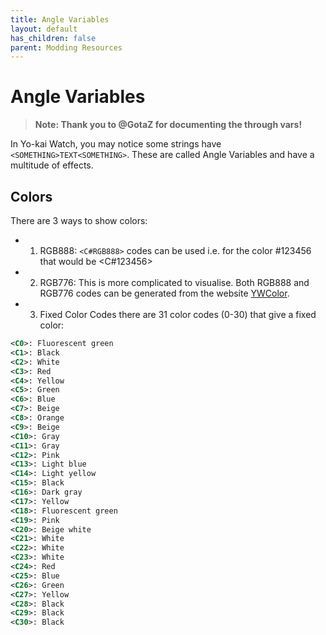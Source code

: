 ```yaml
---
title: Angle Variables
layout: default
has_children: false
parent: Modding Resources
---
```

# Angle Variables
> **Note: Thank you to @GotaZ for documenting the <C0> through <C30> vars!**

In Yo-kai Watch, you may notice some strings have `<SOMETHING>TEXT<SOMETHING>`. These are called Angle Variables and have a multitude of effects.

## Colors

There are 3 ways to show colors:
* 1. RGB888: `<C#RGB888>` codes can be used i.e. for the color #123456 that would be <C#123456>
* 2. RGB776: This is more complicated to visualise. Both RGB888 and RGB776 codes can be generated from the website [YWColor](https://n123git.github.io/yw-color/).
* 3. Fixed Color Codes there are 31 color codes (0-30) that give a fixed color:
```xml
<C0>: Fluorescent green
<C1>: Black
<C2>: White
<C3>: Red
<C4>: Yellow
<C5>: Green
<C6>: Blue
<C7>: Beige
<C8>: Orange
<C9>: Beige
<C10>: Gray
<C11>: Gray
<C12>: Pink
<C13>: Light blue
<C14>: Light yellow
<C15>: Black
<C16>: Dark gray
<C17>: Yellow
<C18>: Fluorescent green
<C19>: Pink
<C20>: Beige white
<C21>: White
<C22>: White
<C23>: White
<C24>: Red
<C25>: Blue
<C26>: Green
<C27>: Yellow
<C28>: Black
<C29>: Black
<C30>: Black
```
